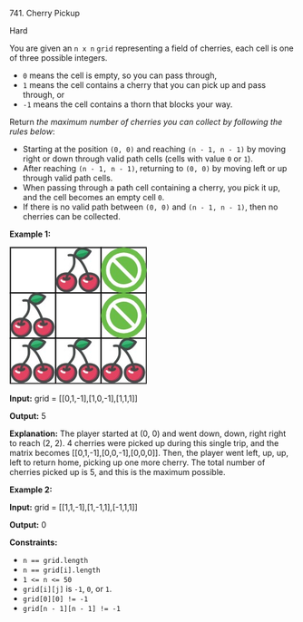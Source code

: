 741\. Cherry Pickup

Hard

You are given an `n x n` `grid` representing a field of cherries, each cell is one of three possible integers.

*   `0` means the cell is empty, so you can pass through,
*   `1` means the cell contains a cherry that you can pick up and pass through, or
*   `-1` means the cell contains a thorn that blocks your way.

Return _the maximum number of cherries you can collect by following the rules below_:

*   Starting at the position `(0, 0)` and reaching `(n - 1, n - 1)` by moving right or down through valid path cells (cells with value `0` or `1`).
*   After reaching `(n - 1, n - 1)`, returning to `(0, 0)` by moving left or up through valid path cells.
*   When passing through a path cell containing a cherry, you pick it up, and the cell becomes an empty cell `0`.
*   If there is no valid path between `(0, 0)` and `(n - 1, n - 1)`, then no cherries can be collected.

**Example 1:**

![](grid.jpg)

**Input:** grid = [[0,1,-1],[1,0,-1],[1,1,1]]

**Output:** 5

**Explanation:** The player started at (0, 0) and went down, down, right right to reach (2, 2). 4 cherries were picked up during this single trip, and the matrix becomes [[0,1,-1],[0,0,-1],[0,0,0]]. Then, the player went left, up, up, left to return home, picking up one more cherry. The total number of cherries picked up is 5, and this is the maximum possible.

**Example 2:**

**Input:** grid = [[1,1,-1],[1,-1,1],[-1,1,1]]

**Output:** 0

**Constraints:**

*   `n == grid.length`
*   `n == grid[i].length`
*   `1 <= n <= 50`
*   `grid[i][j]` is `-1`, `0`, or `1`.
*   `grid[0][0] != -1`
*   `grid[n - 1][n - 1] != -1`